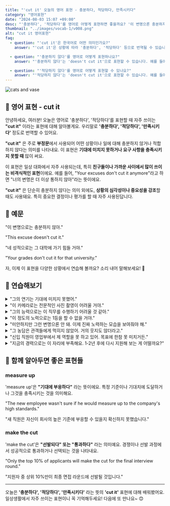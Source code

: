 ```yaml
---
title: "'cut it' 오늘의 영어 표현 - 충분하다, 적당하다, 만족시키다"
category: "영어표현"
date: "2024-08-03 15:07 +09:00"
desc: "'충분하다', '적당하다'를 영어로 어떻게 표현하면 좋을까요? '이 변명으론 충분하지 않아', '네 성적으론 그 대학에 가기 힘들 거야' 등을 영어로 표현하는 법을 배워봅시다. 다양한 예문을 통해서 연습하고 본인의 표현으로 만들어 보세요."
thumbnail: "../images/vocab-1/v008.png"
alt: "cut it 영어표현"
faq:
  - question: "'cut it'은 한국어로 어떤 의미인가요?"
    answer: "'cut it'은 상황에 따라 '충분하다', '적당하다' 등으로 번역될 수 있습니다. 주로 부정문에서 사용되어 '충분하지 않다', '적당하지 않다'의 의미로 쓰입니다. 예를 들어, 'This excuse doesn't cut it'은 '이 변명으론 충분하지 않아'라는 뜻입니다."

  - question: "'충분하지 않다'를 영어로 어떻게 표현하나요?"
    answer: "'충분하지 않다'는 'doesn't cut it'으로 표현할 수 있습니다. 예를 들어, '이 성적으론 충분하지 않아'는 'These grades don't cut it'으로 말할 수 있습니다."

  - question: "'적당하지 않다'를 영어로 어떻게 표현할 수 있나요?"
    answer: "'적당하지 않다'는 'doesn't cut it'으로 표현할 수 있습니다. 예를 들어, '이 옷은 정장 파티에 적당하지 않아'는 'This outfit doesn't cut it for a formal party'로 말할 수 있습니다."
---
```


![cats and vase](../images/vocab-1/v008-1.avif)

## 🌟 영어 표현 - cut it

안녕하세요, 여러분! 오늘은 영어로 '충분하다', '적당하다'를 표현할 때 자주 쓰이는 **"cut it"** 이라는 표현에 대해 알아볼게요. 우리말로 **'충분하다', '적당하다', '만족시키다'** 정도로 번역할 수 있어요.

**"cut it"** 은 주로 **부정문**에서 사용되어 어떤 상황이나 일에 대해 충분하지 않거나 적합하지 않다는 의미를 나타내요. 이 표현은 **기대에 미치지 못하거나 요구 사항을 충족시키지 못할 때** 많이 써요.

이 표현은 일상 대화에서 자주 사용되는데, 특히 **친구들이나 가까운 사이에서 많이 쓰이는 비격식적인 표현**이에요. 예를 들어, "Your excuses don't cut it anymore"라고 하면 "너의 변명은 더 이상 통하지 않아"라는 뜻이에요.

**"cut it"** 은 단순히 충분하지 않다는 의미 외에도, **상황의 심각성이나 중요성을 강조**할 때도 사용돼요. 특히 중요한 결정이나 평가를 할 때 자주 사용된답니다.

## 📖 예문

"이 변명으로는 충분하지 않아."

"This excuse doesn't cut it."

"네 성적으로는 그 대학에 가기 힘들 거야."

"Your grades don't cut it for that university."

자, 이제 이 표현을 다양한 상황에서 연습해 볼까요? 소리 내어 말해보세요! 🎯

## 💬 연습해보기

<details>
<summary>"그의 연기는 기대에 미치지 못했어."</summary>
<span>"His performance didn't cut it."</span>
</details>

<details>
<summary>"이 카메라로는 전문적인 사진 촬영이 어려울 거야."</summary>
<span>"This camera won't cut it for professional photography."</span>
</details>

<details>
<summary>"그의 능력으로는 이 직무를 수행하기 어려울 것 같아."</summary>
<span>"I don't think his skills will cut it for this position."</span>
</details>

<details>
<summary>"이 정도의 노력으로는 1등을 할 수 없을 거야."</summary>
<span>"This level of effort won't cut it if you want to be number one."</span>
</details>

<details>
<summary>"미안하지만 그런 변명으론 안 돼. 이제 진짜 노력하는 모습을 보여줘야 해."</summary>
<span>"I'm sorry, but your excuses don't cut it anymore. We need to see some real effort."</span>
</details>

<details>
<summary>"그 농담은 관객들에게 먹히지 않았어. 거의 웃지도 않더라고."</summary>
<span>"That joke didn't really cut it with the audience. They barely laughed."</span>
</details>

<details>
<summary>"신입 직원이 영업부에서 제 역할을 못 하고 있어. 목표에 한참 못 미치거든."</summary>
<span>"The new guy's not cutting it in the sales department. He's way behind on his targets."</span>
</details>

<details>
<summary>"지금의 경력으로는 이 자리에 부족해요. 1-2년 후에 다시 지원해 보는 게 어떨까요?"</summary>
<span>"Your current experience doesn't quite cut it for this position. Maybe try applying again in a year or two."</span>
</details>

## 🤝 함께 알아두면 좋은 표현들

### measure up

'measure up'은 **"기대에 부응하다"** 라는 뜻이에요. 특정 기준이나 기대치에 도달하거나 그것을 충족시키는 것을 의미해요.

"The new employee wasn't sure if he would measure up to the company's high standards."

"새 직원은 자신이 회사의 높은 기준에 부응할 수 있을지 확신하지 못했습니다."

### make the cut

'make the cut'은 **"선발되다" 또는 "통과하다"** 라는 의미예요. 경쟁이나 선발 과정에서 성공적으로 통과하거나 선택되는 것을 나타내요.

"Only the top 10% of applicants will make the cut for the final interview round."

"지원자 중 상위 10%만이 최종 면접 라운드에 선발될 것입니다."

---

오늘은 **'충분하다', '적당하다', '만족시키다'** 라는 뜻의 **'cut it'** 표현에 대해 배워봤어요. 일상생활에서 자주 쓰이는 표현이니 꼭 기억해두세요! 다음에 또 만나요~ 😊
